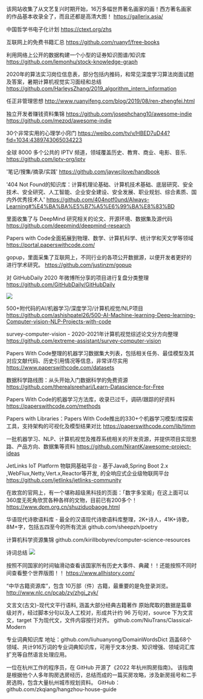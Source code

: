 该网站收集了从文艺复兴时期开始，16万多幅世界著名画家的画！西方著名画家的作品基本收录全了，而且还都是高清大图！ 
https://gallerix.asia/

中国哲学书电子化计划 
https://ctext.org/zhs

互联网上的免费书籍汇总
https://github.com/ruanyf/free-books

利用网络上公开的数据构建一个小型的证券知识图谱/知识库
https://github.com/lemonhu/stock-knowledge-graph

2020年的算法实习岗位信息表，部分包括内推码，和常见深度学习算法岗面试题及答案，暑期计算机视觉实习面经和总结
https://github.com/HarleysZhang/2019_algorithm_intern_information

任正非管理思想
http://www.ruanyifeng.com/blog/2019/08/ren-zhengfei.html

独立开发者赚钱资料集锦
https://github.com/josephchang10/awesome-indie https://github.com/mezod/awesome-indie

30个非常实用的心理学小窍门
https://weibo.com/tv/v/HBED7uD44?fid=1034:4389743065034223

全球 8000 多个公共的 IPTV 频道，领域覆盖历史、教育、商业、电影、音乐.
https://github.com/iptv-org/iptv

'笔记/搜集/摘录/实践'
https://github.com/jaywcjlove/handbook

'404 Not Found的知识库：计算机理论基础、计算机技术基础、底层研究、安全技术、安全研究、人工智能、企业安全建设、安全发展、职业规划、综合素质、国内外优秀技术人' 
https://github.com/404notf0und/Always-Learning#%E4%BA%BA%E5%B7%A5%E6%99%BA%E8%83%BD

里面收集了与 DeepMind 研究相关的论文、开源环境、数据集及源代码
https://github.com/deepmind/deepmind-research

Papers with Code全面拓展到物理、数学、计算机科学、统计学和天文学等领域
https://portal.paperswithcode.com/

gopup，里面采集了互联网上，不同行业的各项公开数据源，以便开发者更好的进行学术研究。
https://github.com/justinzm/gopup

对 GitHubDaily 2020 年微博所分享的项目进行复盘分类整理
https://github.com/GitHubDaily/GitHubDaily

![](https://arloseimg.oss-cn-hangzhou.aliyuncs.com/20200729104951.png)

500+附代码的AI/机器学习/深度学习/计算机视觉/NLP项目
https://github.com/ashishpatel26/500-AI-Machine-learning-Deep-learning-Computer-vision-NLP-Projects-with-code

survey-computer-vision - 2020-2021年计算机视觉综述论文分方向整理
https://github.com/extreme-assistant/survey-computer-vision

Papers With Code整理的机器学习数据集大列表，包括相关任务、最佳模型及其对应文献代码、历史引用情况等信息，非常详尽实用
https://www.paperswithcode.com/datasets

数据科学路线图：从头开始入门数据科学的免费资源
https://github.com/therealsreehari/Learn-Datascience-for-Free

Papers With Code的机器学习方法库，收录已过千，调研/跟踪的好资料
https://paperswithcode.com/methods

Papers with Libraries：Papers With Code推出的330+个机器学习模型/库探索工具，支持架构的可视化及模型结果对比
https://paperswithcode.com/lib/timm

一批机器学习、NLP、计算机视觉及推荐系统相关的开发资源，并提供项目实现思路、产品方向、数据集等资料 
https://github.com/NirantK/awesome-project-ideas

JetLinks IoT Platform 物联网基础平台 - 基于Java8,Spring Boot 2.x ,WebFlux,Netty,Vert.x,Reactor等开发, 的全响应式企业级物联网平台
https://github.com/jetlinks/jetlinks-community

在故宫的官网上，有一个堪称超级黑科技的页面：「数字多宝阁」在这上面可以360度无死角欣赏各种各样的文物，目前已有200多个！ 
https://www.dpm.org.cn/shuziduobaoge.html​​​​

华语现代诗歌语料库 - 最全的汉语现代诗歌语料库整理，2K+诗人，41K+诗歌，8M+字，包括五四至今的所有流派
github.com/sheepzh/poetry

计算机科学资源集锦
github.com/kirillbobyrev/computer-science-resources

诗词总结
![](https://arloseimg.oss-cn-hangzhou.aliyuncs.com/20211020112458.png)

按照不同国家的时间轴滑动查看该国家所有历史大事件、典藏！！还能按照不同时间查看整个世界版图！！
https://www.allhistory.com/

 “中华古籍资源库”，包含 10万部（件）古籍，最重要的是免登录浏览。
 http://www.nlc.cn/pcab/zy/zhgj_zyk/

 文言文(古文)-现代文平行语料, 涵盖大部分经典古籍著作
 原始爬取的数据是篇章级对齐，经过脚本分句以及人工校对，形成共计约 96 万句对，source 下为文言文，target 下为现代文，文件内容按行对齐。
 github.com/NiuTrans/Classical-Modern

 专业词典知识库
地址：github.com/liuhuanyong/DomainWordsDict
涵盖68个领域、共计916万词的专业词典知识库，可用于文本分类、知识增强、领域词汇库扩充等自然语言处理应用。 ​​​​

一位在杭州工作的程序员，在 GitHub 开源了《2022 年杭州购房指南》。
该指南是根据他个人多年购房选房经历，总结而成的一篇买房攻略，涉及新房摇号和二手房选购，包含大量杭州城市规划资料。
GitHub：github.com/zkqiang/hangzhou-house-guide ​​​​